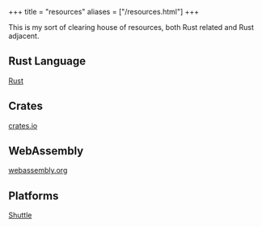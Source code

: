 +++
title = "resources"
aliases = ["/resources.html"]
+++

This is my sort of clearing house of resources, both Rust related and Rust adjacent.

## Rust Language

[Rust](https://rust-lang.org)

## Crates

[crates.io](https://crates.io)

## WebAssembly

[webassembly.org](https://webassembly.org)

## Platforms

[Shuttle](https://shuttle.rs)
